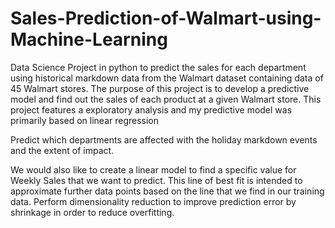 # Sales-Prediction-of-Walmart-using-Machine-Learning
Data Science Project in python to predict the sales for each department using historical markdown data from the Walmart dataset containing data of 45 Walmart stores.
The purpose of this project is to develop a predictive model and find out the sales of each product at a given Walmart store.
This project features a exploratory analysis and my predictive model was primarily based on linear regression
   
Predict which departments are affected with the holiday markdown events and the extent of impact.

We would also like to create a linear model to find a specific value for Weekly Sales that we want to predict. This line of best fit is intended to approximate further data points based on the line that we find in our training data.
Perform dimensionality reduction to improve prediction error by shrinkage in order to reduce overfitting.
 
